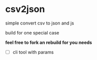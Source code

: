 # csv2json

simple convert csv to json and js

build for one special case

__feel free to fork an rebuild for you needs__

- [ ] cli tool with params

